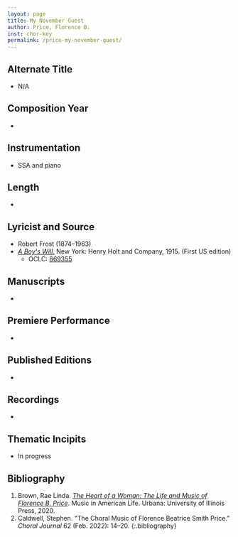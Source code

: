```yaml
---
layout: page
title: My November Guest
author: Price, Florence B.
inst: chor-key
permalink: /price-my-november-guest/
---
```


## Alternate Title
- N/A

## Composition Year
- 

## Instrumentation
- SSA and piano

## Length
- 

## Lyricist and Source
- Robert Frost (1874&ndash;1963)
- [*A Boy's Will*.](https://books.google.com/books?id=EiqGT0JJlR0C) New York: Henry Holt and Company, 1915. (First US edition)
     * OCLC: <a href="https://search.worldcat.org/title/869355" target="_blank">869355</a>

## Manuscripts
- 

## Premiere Performance
- 

## Published Editions
- 

## Recordings
- 

## Thematic Incipits
- In progress

## Bibliography
1. Brown, Rae Linda. <a href="https://www.worldcat.org/title/1122800180" target="_blank">*The Heart of a Woman: The Life and Music of Florence B. Price*</a>. Music in American Life. Urbana: University of Illinois Press, 2020.
2. Caldwell, Stephen. "The Choral Music of Florence Beatrice Smith Price." *Choral Journal* 62 (Feb. 2022): 14&ndash;20.
{:.bibliography}